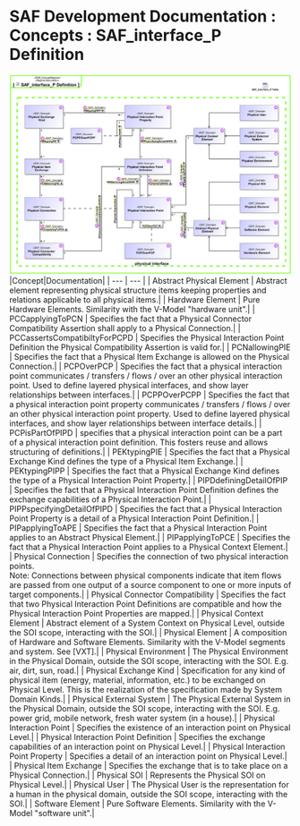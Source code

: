 # SAF Development Documentation : Concepts : SAF_interface_P Definition 
![SAF_interface_P Definition.svg](./diagrams/SAF_interface_P-Definition.svg)
|Concept|Documentation|
| --- | --- |
| Abstract Physical Element | Abstract element representing physical structure items keeping properties and relations applicable to all physical items.|
| Hardware Element | Pure Hardware Elements. Similarity with the V-Model "hardware unit".|
| PCCapplyingToPCN | Specifies the fact that a Physical Connector Compatibility Assertion shall apply to a Physical Connection.|
| PCCassertsCompatibiltyForPCPD | Specifies the Physical Interaction Point Definition the Physical Compatibility Assertion is valid for.|
| PCNallowingPIE | Specifies the fact that a Physical Item Exchange is allowed on the Physical Connection.|
| PCPOverPCP | Specifies the fact that a physical interaction point communicates / transfers / flows / over an other physical interaction point. Used to define layered physical interfaces, and show layer relationships between interfaces.|
| PCPPOverPCPP | Specifies the fact that a physical interaction point property communicates / transfers / flows / over an other physical interaction point property. Used to define layered physical interfaces, and show layer relationships between interface details.|
| PCPisPartOfPIPD | specifies that a physical interaction point can be a part of a physical interaction point definition. This fosters reuse and allows structuring of definitions.|
| PEKtypingPIE | Specifies the fact that a Physical Exchange Kind defines the type of a Physical Item Exchange.|
| PEKtypingPIPP | Specifies the fact that a Physical Exchange Kind defines the type of a Physical Interaction Point Property.|
| PIPDdefiningDetailOfPIP | Specifies the fact that a Physical Interaction Point Definition defines the exchange capabilities of a Physical Interaction  Point.|
| PIPPspecifyingDetailOfPIPD | Specifies the fact that a Physical Interaction Point Property is a detail of a Physical Interaction Point Definition.|
| PIPapplyingToAPE | Specifies the fact that a Physical Interaction Point applies to an Abstract Physical Element.|
| PIPapplyingToPCE | Specifies the fact that a Physical Interaction Point applies to a Physical Context Element.|
| Physical Connection | Specifies the connection of two physical interaction points.<br>Note: Connections between physical components indicate that item flows are passed from one output of a source component to one or more inputs of target components.|
| Physical Connector Compatibility | Specifies the fact that two Physical Interaction Point Definitions are compatible and how the Physical Interaction Point Properties are mapped.|
| Physical Context Element | Abstract element of a System Context on Physical Level, outside the SOI scope, interacting with the SOI.|
| Physical Element | A composition of Hardware and Software Elements. Similarity with the V-Model segments and system. See [VXT].|
| Physical Environment | The Physical Environment in the Physical Domain, outside the SOI scope, interacting with the SOI. E.g. air, dirt, sun, road.|
| Physical Exchange Kind | Specification for any kind of physical item (energy, material, information, etc.) to be exchanged on Physical Level. This is the realization of the specification made by System Domain Kinds.|
| Physical External System | The Physical External System in the Physical Domain, outside the SOI scope, interacting with the SOI. E.g. power grid, mobile network, fresh water system (in a house).|
| Physical Interaction Point | Specifies the existence of an interaction point on Physical Level.|
| Physical Interaction Point Definition | Specifies the exchange capabilities of an interaction point on Physical Level.|
| Physical Interaction Point Property | Specifies a detail of an interaction point on Physical Level.|
| Physical Item Exchange | Specifies the exchange that is to take place on a Physical Connection.|
| Physical SOI | Represents the Physical SOI on Physical Level.|
| Physical User | The Physical User is the representation for a human in the physical domain, outside the SOI scope, interacting with the SOI.|
| Software Element | Pure Software Elements. Similarity with the V-Model "software unit".|
